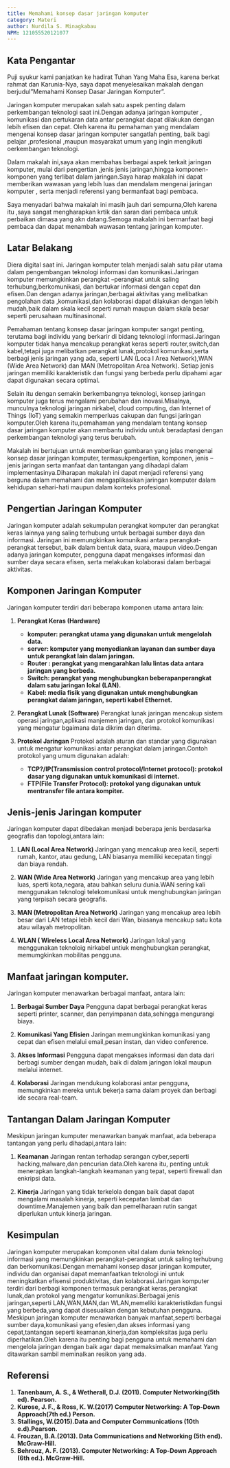 ```yaml
---
title: Memahami konsep dasar jaringan komputer
category: Materi
author: Nurdila S. Minagkabau
NPM: 121055520121077
---
```


## Kata Pengantar

Puji syukur  kami panjatkan ke hadirat  Tuhan Yang  Maha Esa, karena  berkat rahmat dan Karunia-Nya, saya dapat menyelesaikan makalah dengan berjudul”Memahami Konsep Dasar  Jaringan Komputer”.

Jaringan komputer merupakan salah satu aspek penting dalam perkembangan teknologi saat ini.Dengan adanya jaringan komputer , komunikasi dan pertukaran data antar perangkat dapat dilakukan dengan lebih efisen dan cepat. Oleh karena itu pemahaman  yang mendalam mengenai konsep dasar jaringan komputer sangatlah penting, baik bagi pelajar ,profesional ,maupun masyarakat umum yang ingin mengikuti oerkembangan teknologi.

Dalam makalah ini,saya akan membahas berbagai aspek terkait jaringan komputer, mulai dari pengertian ,jenis jenis jaringan,hingga komponen-komponen yang terlibat dalam jaringan.Saya harap makalah ini dapat  memberikan wawasan yang lebih luas dan mendalam mengenai jaringan komputer , serta menjadi referensi yang bermanfaat bagi pembaca.

Saya menyadari bahwa makalah  ini masih jauh dari sempurna,Oleh karena itu ,saya sangat mengharapkan krtik dan saran  dari pembaca  untuk perbaikan dimasa yang akn datang.Semoga makalah ini bermanfaat bagi pembaca dan dapat menambah wawasan tentang jaringan komputer.

## Latar Belakang

Diera digital saat ini. Jaringan komputer telah menjadi salah satu pilar utama dalam pengembangan teknologi informasi dan komunikasi.Jaringan  komputer memungkinkan perangkat –perangkat untuk saling  terhubung,berkomunikasi, dan bertukar informasi dengan cepat dan efisen.Dan dengan adanya jaringan,berbagai aktivitas  yang  melibatkan pengolahan data ,komunikasi,dan kolaborasi dapat dilakukan dengan lebih mudah,baik dalam skala kecil seperti rumah maupun dalam skala besar seperti perusahaan multinasinonal.

Pemahaman tentang konsep dasar jaringan komputer sangat penting, terutama bagi individu yang berkarir di bidang  teknologi informasi.Jaringan komputer tidak hanya mencakup perangkat keras seperti router,switch,dan kabel,tetapi juga melibatkan perangkat lunak,protokol komunikasi,serta berbagi jenis  jaringan  yang ada, seperti LAN (Loca l Area Network),WAN  (Wide  Area Network) dan MAN (Metropolitan Area  Network). Setiap jenis jaringan memiliki karakteristik dan fungsi yang berbeda perlu dipahami agar dapat digunakan secara optimal.

Selain itu dengan semakin  berkembangnya  teknologi, konsep jaringan komputer juga  terus mengalami perubahan dan inovasi.Misalnya, munculnya  teknologi jaringan nirkabel, cloud computing, dan Internet of Things (IoT) yang semakin memperluas cakupan dan fungsi  jaringan komputer.Oleh karena itu,pemahaman yang mendalam tentang konsep dasar jaringan komputer akan membantu individu untuk beradaptasi dengan perkembangan teknologi yang terus berubah.

Makalah  ini bertujuan untuk memberikan  gambaran yang  jelas  mengenai  konsep dasar jaringan komputer, termasukpengertian, komponen, jenis –jenis jaringan serta manfaat dan tantangan  yang dihadapi dalam implementasinya.Diharapan  makalah ini dapat menjadi referensi yang berguna dalam memahami dan mengaplikasikan jaringan komputer dalam kehidupan sehari-hati maupun dalam konteks  profesional.


## Pengertian Jaringan Komputer

Jaringan komputer adalah sekumpulan perangkat komputer dan perangkat keras lainnya yang saling terhubung untuk berbagai sumber daya dan informasi. Jaringan ini memungkinkan komunikasi antara perangkat- perangkat tersebut, baik dalam bentuk data, suara, maupun video.Dengan adanya jaringan komputer, pengguna dapat mengakses informasi dan sumber daya secara efisen, serta melakukan kolaborasi dalam berbagai aktivitas.

## Komponen Jaringan Komputer

Jaringan komputer  terdiri dari  beberapa  komponen  utama antara lain:
1. **Perangkat Keras (Hardware)**
   - **komputer: perangkat utama yang digunakan untuk mengelolah data.**
   - **server: komputer yang menyediankan layanan dan sumber daya untuk perangkat lain dalam jaringan.**
   - **Router : perangkat yang mengarahkan lalu lintas data antara jaringan yang berbeda.**
   - **Switch: perangkat yang menghubungkan beberapanperangkat dalam satu jaringan lokal (LAN).**
   - **Kabel: media fisik yang digunakan untuk menghubungkan perangkat dalam jaringan, seperti kabel Ethernet.**
     
2. **Perangkat Lunak (Software)**
   Perangkat lunak jaringan mencakup sistem operasi jaringan,aplikasi manjemen jaringan, dan protokol komunikasi yang mengatur 
   bgaimana data dikrim dan diterima.
   
3. **Protokol Jaringan**
   Protokol adalah aturan dan standar yang digunakan untuk mengatur komunikasi antar perangkat dalam jaringan.Contoh protokol     yang umum digunakan adalah:

   - **TCP?/IP(Transmission control protocol/Internet protocol): protokol dasar yang digunakan untuk komunikasi di internet.**
   - **FTP(File Transfer Protocol): protokol yang digunakan untuk mentransfer file antara kompiter.**
  

## Jenis-jenis Jaringan komputer
   Jaringan komputer dapat dibedakan menjadi beberapa jenis berdasarka geografis dan topologi,antara lain:
   
   1. **LAN (Local Area Network)**
      Jaringan yang mencakup area kecil, seperti rumah, kantor, atau gedung, LAN biasanya memiliki kecepatan tinggi dan biaya 
      rendah.
      
   2. **WAN (Wide Area Network)**
      Jaringan yang mencakup area yang lebih luas, sperti kota,negara, atau bahkan seluru dunia.WAN sering kali menggunakan 
      teknologi telekomunikasi untuk menghubungkan jaringan yang terpisah secara geografis.
      
   3. **MAN (Metropolitan Area Network)**
      Jaringan yang mencakup area lebih besar dari LAN tetapi lebih kecil dari Wan, biasanya mencakup satu kota atau wilayah 
      metropolitan.
      
   4. **WLAN ( Wireless Local Area Network)**
      Jaringan lokal yang menggunakan teknoloig  nirkabel untiuk menghubungkan perangkat, memumgkinkan mobilitas pengguna.

## Manfaat jaringan komputer.
   Jaringan komputer menawarkan berbagai manfaat, antara lain:
   
   1. **Berbagai Sumber Daya**
      Pengguna dapat berbagai perangkat keras seperti printer, scanner, dan  penyimpanan data,sehingga mengurangi biaya.
      
   2. **Komunikasi Yang  Efisien**
      Jaringan memungkinkan komunikasi yang cepat dan efisen melalui email,pesan instan, dan video conference.
      
   3. **Akses Informasi**
      Pengguna dapat mengakses informasi dan data dari berbagi sumber dengan mudah, baik di dalam jaringan lokal maupun 
      melalui internet.
      
   4. **Kolaborasi**
      Jaringan mendukung kolaborasi antar pengguna, memungkinkan mereka untuk bekerja sama dalam proyek dan berbagi ide secara 
      real-team.

## Tantangan Dalam Jaringan Komputer
   Meskipun jaringan kumputer menawarkan banyak manfaat, ada beberapa tantangan yang perlu dihadapi,antara lain:
   
   1. **Keamanan**
      Jaringan rentan terhadap serangan cyber,seperti hacking,malware,dan pencurian data.Oleh karena itu, penting untuk 
      menerapkan langkah-langkah keamanan yang tepat, seperti firewall dan enkripsi data.
      
   2. **Kinerja**
      Jaringan yang tidak terkelola dengan baik dapat dapat mengalami masalah kinerja, seperti kecepatan lambat dan 
      downtime.Manajemen yang baik dan pemeliharaan rutin sangat diperlukan untuk kinerja jaringan.


## Kesimpulan
Jaringan komputer merupakan komponen vital dalam dunia teknologi informasi yang memungkinkan perangkat-perangkat untuk saling terhubung dan berkomunikasi.Dengan memahami konsep dasar jaringan komputer, individu dan organisai dapat memanfaatkan teknologi ini untuk meningkatkan efisensi produktivitas, dan kolaborasi.Jaringan komputer terdiri dari berbagi komponen termasuk perangkat keras,perangkat lunak,dan protokol yang mengatur komunikasi.Berbagai jenis jaringan,seperti LAN,WAN,MAN,dan WLAN,memeliki karakteristikdan fungsi yang berbeda,yang dapat disesuaikan dengan kebutuhan pengguna.
Meskipun jaringan komputer menawarkan banyak manfaat,seperti berbagai sumber daya,komunikasi yang efesien,dan akses informasi yang cepat,tantangan seperti keamanan,kinerja,dan kompleksitas juga perlu diperhatikan.Oleh karena itu  penting bagi pengguna untuk memahami dan mengelola jaringan dengan baik agar dapat memaksimalkan manfaat Yang ditawarkan sambil meminalkan resikon yang ada.

## Referensi

1. **Tanenbaum, A. S., & Wetherall, D.J. (2011). Computer Networking(5th ed). Pearson.**
2. **Kurose, J. F., & Ross, K. W.(2017) Computer Networking: A Top-Down Approach(7th ed.) Person.**
3. **Stallings, W.(2015).Data and Computer  Communications (10th e.d).Pearson.**
4. **Frouzan, B.A.(2013). Data Communications  and  Networking (5th end). McGraw-Hill.**
5. **Behrouz, A. F. (2013). Computer Networking: A Top-Down  Approach (6th ed.). McGraw-Hill.**



